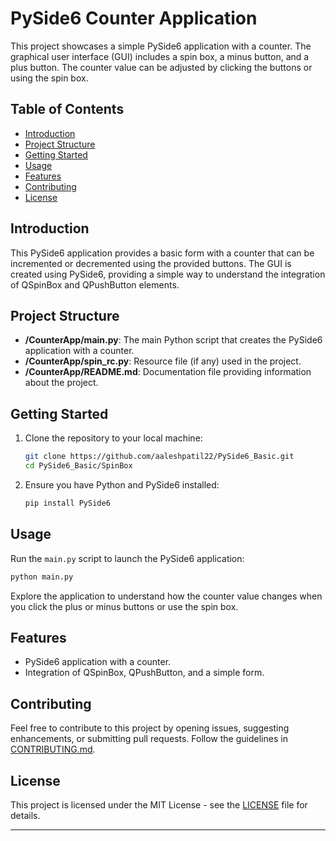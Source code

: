 # PySide6 Counter Application

This project showcases a simple PySide6 application with a counter. The graphical user interface (GUI) includes a spin box, a minus button, and a plus button. The counter value can be adjusted by clicking the buttons or using the spin box.

## Table of Contents

- [Introduction](#introduction)
- [Project Structure](#project-structure)
- [Getting Started](#getting-started)
- [Usage](#usage)
- [Features](#features)
- [Contributing](#contributing)
- [License](#license)

## Introduction

This PySide6 application provides a basic form with a counter that can be incremented or decremented using the provided buttons. The GUI is created using PySide6, providing a simple way to understand the integration of QSpinBox and QPushButton elements.

## Project Structure

- **/CounterApp/main.py**: The main Python script that creates the PySide6 application with a counter.
- **/CounterApp/spin_rc.py**: Resource file (if any) used in the project.
- **/CounterApp/README.md**: Documentation file providing information about the project.

## Getting Started

1. Clone the repository to your local machine:

   ```bash
   git clone https://github.com/aaleshpatil22/PySide6_Basic.git
   cd PySide6_Basic/SpinBox
   ```

2. Ensure you have Python and PySide6 installed:

   ```bash
   pip install PySide6
   ```

## Usage

Run the `main.py` script to launch the PySide6 application:

```bash
python main.py
```

Explore the application to understand how the counter value changes when you click the plus or minus buttons or use the spin box.

## Features

- PySide6 application with a counter.
- Integration of QSpinBox, QPushButton, and a simple form.

## Contributing

Feel free to contribute to this project by opening issues, suggesting enhancements, or submitting pull requests. Follow the guidelines in [CONTRIBUTING.md](CONTRIBUTING.md).

## License

This project is licensed under the MIT License - see the [LICENSE](../LICENSE.txt) file for details.

---
